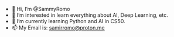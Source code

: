 - 👋 Hi, I’m @SammyRomo
- 👀 I’m interested in learn everything about AI, Deep Learning, etc.
- 🌱 I’m currently learning Python and AI in CS50.
- 📫 My Email is: samirromo@proton.me

<!---
SammyRomo/SammyRomo is a ✨ special ✨ repository because its `README.md` (this file) appears on your GitHub profile.
You can click the Preview link to take a look at your changes.
--->

